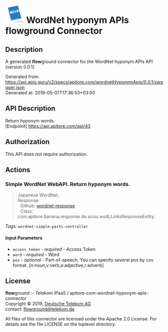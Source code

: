 # ![LOGO](logo.png) WordNet hyponym APIs **flow**ground Connector

## Description

A generated **flow**ground connector for the WordNet hyponym APIs API (version 0.0.1).

Generated from: https://api.apis.guru/v2/specs/apitore.com/wordnetHyponymApis/0.0.1/swagger.json<br/>
Generated at: 2019-05-07T17:36:53+03:00

## API Description

Return hyponym words.<BR />[Endpoint] https://api.apitore.com/api/43

## Authorization

This API does not require authorization.

## Actions

### Simple WordNet WebAPI. Return hyponym words.

> Japanese WordNet.<BR />Response<BR />&nbsp; Github: <a href="https://github.com/keigohtr/apitore-response-parent/tree/master/wordnet-response">wordnet-response</a><BR />&nbsp; Class: com.apitore.banana.response.de.sciss.ws4j.LinksResponseEntity<BR />

*Tags:* `wordnet-simple-parts-controller`

#### Input Parameters
* `access_token` - _required_ - Access Token
* `word` - _required_ - Word
* `pos` - _optional_ - Part-of-speech. You can specify several pos by csv format. [n:noun,v:verb,a:adjective,r:adverb]

## License

**flow**ground :- Telekom iPaaS / apitore-com-wordnet-hyponym-apis-connector<br/>
Copyright © 2019, [Deutsche Telekom AG](https://www.telekom.de)<br/>
contact: flowground@telekom.de

All files of this connector are licensed under the Apache 2.0 License. For details
see the file LICENSE on the toplevel directory.
